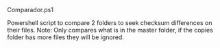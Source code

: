 Comparador.ps1

Powershell script to compare 2 folders to seek checksum differences on their files.
Note: Only compares what is in the master folder, if the copies folder has more files they will be ignored.
